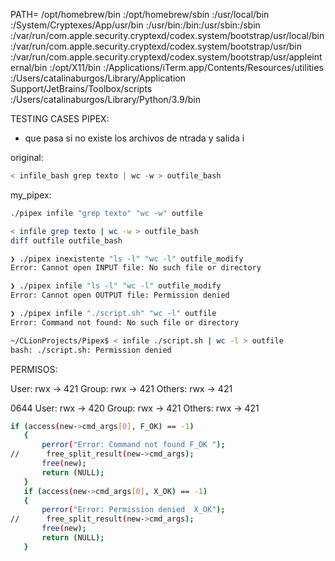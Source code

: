
PATH=
/opt/homebrew/bin
:/opt/homebrew/sbin
:/usr/local/bin
:/System/Cryptexes/App/usr/bin
:/usr/bin:/bin:/usr/sbin:/sbin
:/var/run/com.apple.security.cryptexd/codex.system/bootstrap/usr/local/bin
:/var/run/com.apple.security.cryptexd/codex.system/bootstrap/usr/bin
:/var/run/com.apple.security.cryptexd/codex.system/bootstrap/usr/appleinternal/bin
:/opt/X11/bin
:/Applications/iTerm.app/Contents/Resources/utilities
:/Users/catalinaburgos/Library/Application Support/JetBrains/Toolbox/scripts
:/Users/catalinaburgos/Library/Python/3.9/bin



TESTING CASES PIPEX:
- que pasa si no existe los archivos de ntrada y salida i

original:
``` c
< infile_bash grep texto | wc -w > outfile_bash
```

my_pipex:

``` bash
./pipex infile "grep texto" "wc -w" outfile
```

``` bash 
< infile grep texto | wc -w > outfile_bash
diff outfile outfile_bash
```

``` bash
❯ ./pipex inexistente "ls -l" "wc -l" outfile_modify
Error: Cannot open INPUT file: No such file or directory

❯ ./pipex infile "ls -l" "wc -l" outfile_modify
Error: Cannot open OUTPUT file: Permission denied
```

``` bash
❯ ./pipex infile "./script.sh" "wc -l" outfile
Error: Command not found: No such file or directory
```

``` bash
~/CLionProjects/Pipex$ < infile ./script.sh | wc -l > outfile
bash: ./script.sh: Permission denied
```

PERMISOS:

User: rwx -> 421
Group: rwx -> 421
Others: rwx -> 421

0644
User: rwx -> 420
Group: rwx -> 421
Others: rwx -> 421



 ``` bash
 if (access(new->cmd_args[0], F_OK) == -1)
	{
		perror("Error: Command not found F_OK ");
//		free_split_result(new->cmd_args);
		free(new);
		return (NULL);
	}
	if (access(new->cmd_args[0], X_OK) == -1)
	{
		perror("Error: Permission denied  X_OK");
//		free_split_result(new->cmd_args);
		free(new);
		return (NULL);
	}
```



